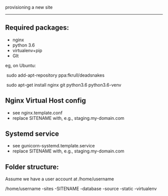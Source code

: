 provisioning a new site

---------------------------------

## Required packages:



* nginx
* python 3.6
* virtualenv+pip
* GIt

eg, on Ubuntu:

​	sudo add-apt-repository ppa:fkrull/deadsnakes

​	sudo apt-get install nginx git python3.6 python3.6-venv

## Nginx Virtual Host config

* see nginx.template.conf
* replace SITENAME with, e.g., staging.my-domain.com

## Systemd service

* see gunicorn-systemd.template.service
* replace SITENAME with, e.g., staging.my-domain.com



## Folder structure:

Assume we have a user account at /home/username

/home/username
    -sites
        -SITENAME
            -database
            -source
            -static
            -virtualenv

